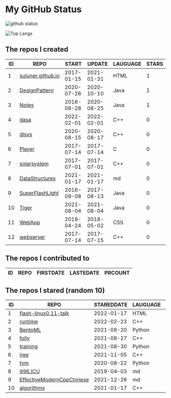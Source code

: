 # My GitHub Status

<img src="https://github-readme-stats-1.yihong0618.vercel.app/api?username=ThaddeusJiang&show_icons=true&&&hide_title=true&count_private=true" alt="github status" />

![Top Langs](https://github-readme-stats-1.yihong0618.vercel.app/api/top-langs/?username=ThaddeusJiang&layout=compact)

<!--START_SECTION:my_github-->
## The repos I created
| ID |                               REPO                                |   START    |   UPDATE   | LAUGUAGE | STARS |
|----|-------------------------------------------------------------------|------------|------------|----------|-------|
|  1 | [suluner.github.io](https://github.com/suluner/suluner.github.io) | 2017-01-15 | 2021-01-31 | HTML     |     1 |
|  2 | [DesignPattern](https://github.com/suluner/DesignPattern)         | 2020-07-26 | 2020-10-10 | Java     |     1 |
|  3 | [Notes](https://github.com/suluner/Notes)                         | 2016-08-28 | 2020-08-25 | Java     |     1 |
|  4 | [dasa](https://github.com/suluner/dasa)                           | 2022-02-01 | 2022-02-01 | C++      |     0 |
|  5 | [dlsys](https://github.com/suluner/dlsys)                         | 2020-08-15 | 2020-08-17 | C++      |     0 |
|  6 | [Player](https://github.com/suluner/Player)                       | 2017-07-14 | 2017-07-14 | C        |     0 |
|  7 | [solarsystem](https://github.com/suluner/solarsystem)             | 2017-07-01 | 2017-07-01 | C++      |     0 |
|  8 | [DataStructures](https://github.com/suluner/DataStructures)       | 2021-01-17 | 2021-01-17 | md       |     0 |
|  9 | [SuperFlashLight](https://github.com/suluner/SuperFlashLight)     | 2016-09-08 | 2017-08-13 | Java     |     0 |
| 10 | [Tiger](https://github.com/suluner/Tiger)                         | 2021-08-04 | 2021-08-04 | Java     |     0 |
| 11 | [WebApp](https://github.com/suluner/WebApp)                       | 2018-04-24 | 2018-05-02 | CSS      |     0 |
| 12 | [webserver](https://github.com/suluner/webserver)                 | 2017-07-14 | 2017-07-15 | C++      |     0 |

## The repos I contributed to
| ID | REPO | FIRSTDATE | LASTEDATE | PRCOUNT |
|----|------|-----------|-----------|---------|

## The repos I stared (random 10)
| ID |                                         REPO                                         | STAREDDATE | LAUGUAGE | LATESTUPDATE |
|----|--------------------------------------------------------------------------------------|------------|----------|--------------|
|  1 | [flash-linux0.11-talk](https://github.com/sunym1993/flash-linux0.11-talk)            | 2022-01-17 | HTML     | 2022-03-04   |
|  2 | [runtime](https://github.com/tensorflow/runtime)                                     | 2022-02-23 | C++      | 2022-03-04   |
|  3 | [BentoML](https://github.com/bentoml/BentoML)                                        | 2021-08-20 | Python   | 2022-03-04   |
|  4 | [folly](https://github.com/facebook/folly)                                           | 2021-08-27 | C++      | 2022-03-04   |
|  5 | [training](https://github.com/mlcommons/training)                                    | 2021-08-30 | Python   | 2022-03-03   |
|  6 | [iree](https://github.com/google/iree)                                               | 2021-11-05 | C++      | 2022-03-04   |
|  7 | [tvm](https://github.com/tqchen/tvm)                                                 | 2020-08-22 | Python   | 2021-11-17   |
|  8 | [996.ICU](https://github.com/996icu/996.ICU)                                         | 2019-04-03 | md       | 2022-03-04   |
|  9 | [EffectiveModernCppChinese](https://github.com/kelthuzadx/EffectiveModernCppChinese) | 2021-12-26 | md       | 2022-03-04   |
| 10 | [algorithms](https://github.com/xtaci/algorithms)                                    | 2021-01-17 | C++      | 2022-03-05   |

<!--END_SECTION:my_github-->